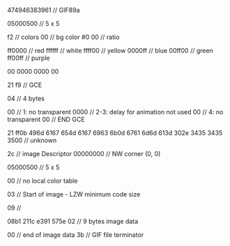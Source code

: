 474946383961 // GIF89a

05000500 // 5 x 5

f2 // colors
00 // bg color #0
00 // ratio

ff0000 // red
ffffff // white
ffff00 // yellow
0000ff // blue
00ff00 // green
ff00ff // purple

00
0000 0000 00

21 f9 // GCE

04 // 4 bytes

00   // 1: no transparent
0000 // 2-3: delay for animation not used
00   // 4: no transparent
00   // END GCE

21 ff0b
496d 6167 654d 6167 6963 6b0d 6761 6d6d
613d 302e 3435 3435 3500 // unknown

2c // image Descriptor
00000000 // NW corner (0, 0)

05000500 // 5 x 5

00 // no local color table

03 // Start of image - LZW minimum code size

09 // 

08b1 211c e391 575e 02 // 9 bytes image data

00 // end of image data
3b // GIF file terminator